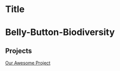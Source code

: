 # Title

<h1>Belly-Button-Biodiversity</h1>



## Projects

[Our Awesome Project](https://github.com/Coder11112014/Plot.ly-challange)


